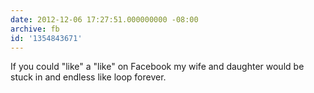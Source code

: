 ```yaml
---
date: 2012-12-06 17:27:51.000000000 -08:00
archive: fb
id: '1354843671'
---
```


If you could "like" a "like" on Facebook my wife and daughter would be stuck in and endless like loop forever.
